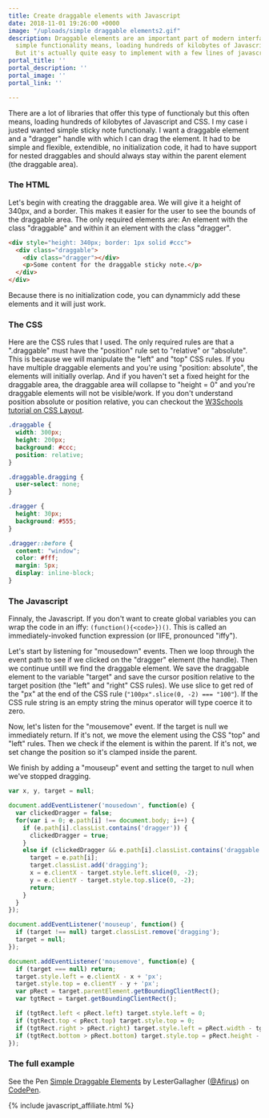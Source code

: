 ```yaml
---
title: Create draggable elements with Javascript
date: 2018-11-01 19:26:00 +0000
image: "/uploads/simple draggable elements2.gif"
description: Draggable elements are an important part of modern interfaces. This seemingly
  simple functionality means, loading hundreds of kilobytes of Javascript and CSS.
  But it's actually quite easy to implement with a few lines of javascript.
portal_title: ''
portal_description: ''
portal_image: ''
portal_link: ''

---
```

There are a lot of libraries that offer this type of functionaly but this often means, loading hundreds of kilobytes of Javascript and CSS. I my case i justed wanted simple sticky note functionaly. I want a draggable element and a "dragger" handle with which I can drag the element. It had to be simple and flexible, extendible, no initialization code, it had to have support for nested draggables and should always stay within the parent element (the draggable area).

### The HTML

Let's begin with creating the draggable area. We will give it a height of 340px, and a border. This makes it easier for the user to see the bounds of the draggable area. The only required elements are: An element with the class "draggable" and within it an element with the class "dragger".

```html
<div style="height: 340px; border: 1px solid #ccc">
  <div class="draggable">
    <div class="dragger"></div>
    <p>Some content for the draggable sticky note.</p>
  </div>
</div>
```

Because there is no initialization code, you can dynammicly add these elements and it will just work.

### The CSS

Here are the CSS rules that I used. The only required rules are that a ".draggable" must have the "position" rule set to "relative" or "absolute". This is because we will manipulate the "left" and "top" CSS rules. If you have multiple draggable elements and you're using "position: absolute", the elements will initially overlap. And if you haven't set a fixed height for the draggable area, the draggable area will collapse to "height = 0" and you're draggable elements will not be visible/work. If you don't understand position absolute or position relative, you can checkout the [W3Schools tutorial on CSS Layout](https://www.w3schools.com/css/css_positioning.asp).

```css
.draggable {
  width: 300px;
  height: 200px;
  background: #ccc;
  position: relative;
}

.draggable.dragging {
  user-select: none;
}

.dragger {
  height: 30px;
  background: #555;
}

.dragger::before {
  content: "window";
  color: #fff;
  margin: 5px;
  display: inline-block;
}
```

### The Javascript

Finnaly, the Javascript. If you don't want to create global variables you can wrap the code in an iffy: `(function(){<code>})()`. This is called an immediately-invoked function expression (or IIFE, pronounced "iffy").

Let's start by listening for "mousedown" events. Then we loop through the event path to see if we clicked on the "dragger" element (the handle). Then we continue untill we find the draggable element. We save the draggable element to the variable "target" and save the cursor position relative to the target position (the "left" and "right" CSS rules). We use slice to get red of the "px" at the end of the CSS rule (`"100px".slice(0, -2) === "100"`). If the CSS rule string is an empty string the minus operator will type coerce it to zero.

Now, let's listen for the "mousemove" event. If the target is null we immediately return. If it's not, we move the element using the CSS "top" and "left" rules. Then we check if the element is within the parent. If it's not, we set change the position so it's clamped inside the parent.

We finish by adding a "mouseup" event and setting the target to null when we've stopped dragging.

```javascript 
var x, y, target = null;

document.addEventListener('mousedown', function(e) {
  var clickedDragger = false;
  for(var i = 0; e.path[i] !== document.body; i++) {
    if (e.path[i].classList.contains('dragger')) {
      clickedDragger = true;
    }
    else if (clickedDragger && e.path[i].classList.contains('draggable')) {
      target = e.path[i];
      target.classList.add('dragging');
      x = e.clientX - target.style.left.slice(0, -2);
      y = e.clientY - target.style.top.slice(0, -2);
      return;
    }
  }
});

document.addEventListener('mouseup', function() {
  if (target !== null) target.classList.remove('dragging');
  target = null;
});

document.addEventListener('mousemove', function(e) {
  if (target === null) return;
  target.style.left = e.clientX - x + 'px';
  target.style.top = e.clientY - y + 'px';
  var pRect = target.parentElement.getBoundingClientRect();
  var tgtRect = target.getBoundingClientRect();

  if (tgtRect.left < pRect.left) target.style.left = 0;
  if (tgtRect.top < pRect.top) target.style.top = 0;
  if (tgtRect.right > pRect.right) target.style.left = pRect.width - tgtRect.width + 'px';
  if (tgtRect.bottom > pRect.bottom) target.style.top = pRect.height - tgtRect.height + 'px';
});
```

### The full example

<p data-height="414" data-theme-id="0" data-slug-hash="rqXxQy" data-default-tab="js,result" data-user="Afirus" data-pen-title="Simple Draggable Elements" class="codepen">See the Pen <a href="https://codepen.io/Afirus/pen/rqXxQy/">Simple Draggable Elements</a> by LesterGallagher (<a href="https://codepen.io/Afirus">@Afirus</a>) on <a href="https://codepen.io">CodePen</a>.</p>
<script async src="https://static.codepen.io/assets/embed/ei.js"></script>

{% include javascript_affiliate.html %}